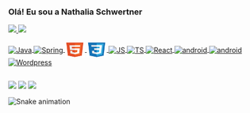 ### Olá! Eu sou a Nathalia Schwertner

<div align="left">
  <a href="https://github.com/naschwertner">
  <img height="160em" src="https://github-readme-stats.vercel.app/api?username=naschwertner&show_icons=true&theme=onedark&include_all_commits=true&count_private=true"/>
  <img height="160em" src="https://github-readme-stats.vercel.app/api/top-langs/?username=naschwertner&layout=compact&langs_count=7&theme=onedark"/>
</div>

 <div style="display: inline_block"><br>
  <img align="center" alt="Java" height="30" width="40" src="https://cdn.jsdelivr.net/gh/devicons/devicon/icons/java/java-original.svg" >
  <img align="center" alt="Spring" height="30" width="40" src="https://cdn.jsdelivr.net/gh/devicons/devicon/icons/spring/spring-original.svg" >
  <img align="center" alt="HTML" height="30" width="40" src="https://raw.githubusercontent.com/devicons/devicon/master/icons/html5/html5-original.svg">
  <img align="center" alt="CSS" height="30" width="40" src="https://raw.githubusercontent.com/devicons/devicon/master/icons/css3/css3-original.svg">
  <img align="center" alt="JS" height="30" width="40" src="https://icongr.am/devicon/javascript-original.svg?size=128&color=currentColor">
  <img align="center" alt="TS" height="30" width="40" src="https://icongr.am/devicon/typescript-original.svg?size=128&color=currentColor">
  <img align="center" alt="React" height="30" width="40" src="https://icongr.am/devicon/react-original.svg?size=128&color=currentColor">
  <img align="center" alt="android" height="30" width="40" src="https://cdn.jsdelivr.net/gh/devicons/devicon/icons/android/android-plain.svg">
   <img align="center" alt="android" height="30" width="40" src="https://cdn.jsdelivr.net/gh/devicons/devicon/icons/flutter/flutter-original.svg">
  <img align="center" alt="Wordpress" height="30" width="40" src="https://cdn.jsdelivr.net/gh/devicons/devicon/icons/wordpress/wordpress-plain.svg" > 
  
  
</div>
    
 ##
  
  <div> 
  <a href = "mailto:nathalia_13@outlook.com"><img src="https://img.shields.io/badge/-Gmail-%23333?style=for-the-badge&logo=gmail&logoColor=white" target="_blank"></a>
     <a href = "https://naschwertner.com.br"><img src="https://img.shields.io/badge/website-000000?style=for-the-badge&logo=About.me&logoColor=white" target="_blank"></a>
  <a href="https://www.linkedin.com/in/nathalia-schwertner/" target="_blank"><img src="https://img.shields.io/badge/-LinkedIn-%230077B5?style=for-the-badge&logo=linkedin&logoColor=white" target="_blank"></a> 
  
 
![Snake animation](https://github.com/naschwertner/naschwertner/blob/output/github-contribution-grid-snake.svg)
 
</div>
